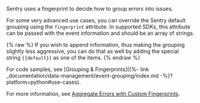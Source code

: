 Sentry uses a fingerprint to decide how to group errors into issues.

For some very advanced use cases, you can override the Sentry default grouping
using the `fingerprint` attribute. In supported SDKs, this attribute can be
passed with the event information and should be an array of strings. 

{% raw %}
If you wish to append information, thus making the grouping slightly less
aggressive, you can do that as well by adding the special
string `{{default}}` as one of the items.
{% endraw %}

For code samples, see [Grouping & Fingerprints]({%- link
_documentation/data-management/event-grouping/index.md
-%}?platform=python#use-cases).

For more information, see [Aggregate Errors with Custom
Fingerprints](https://blog.sentry.io/2018/01/18/setting-up-custom-fingerprints).
